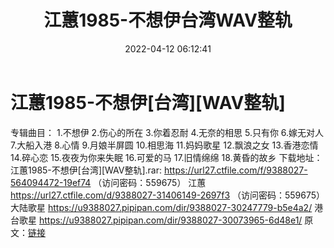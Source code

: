 ﻿---
title: 江蕙1985-不想伊台湾WAV整轨
date: 2022-04-12 06:12:41
categories: 闽南语(台语)
tags: 国语流行
---
# 江蕙1985-不想伊[台湾][WAV整轨]

专辑曲目：
1.不想伊
2.伤心的所在
3.你着忍耐
4.无奈的相思
5.只有你
6.嫁无对人
7.大船入港
8.心情
9.月娘半屏圆
10.相思海
11.妈妈歌星
12.飘浪之女
13.香港恋情
14.碎心恋
15.夜夜为你来失眠
16.可爱的马
17.旧情绵绵
18.黄昏的故乡
下载地址：
江蕙1985-不想伊[台湾][WAV整轨].rar: https://url27.ctfile.com/f/9388027-564094472-19ef74
（访问密码：559675）
江蕙
https://url27.ctfile.com/d/9388027-31406149-2697f3
（访问密码：559675）
大陆歌星
https://u9388027.pipipan.com/dir/9388027-30247779-b5e4a2/
港台歌星
https://u9388027.pipipan.com/dir/9388027-30073965-6d48e1/
原文：[链接](https://blog.sina.com.cn/s/blog_1647c7e7601030wmg.html)